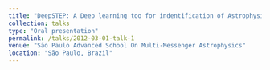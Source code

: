 ```yaml
---
title: "DeepSTEP: A Deep learning too for indentification of Astrophysical Transients in S-PLUS Transient extension Program (STEP)"
collection: talks
type: "Oral presentation"
permalink: /talks/2012-03-01-talk-1
venue: "São Paulo Advanced School On Multi-Messenger Astrophysics"
location: "São Paulo, Brazil"
---
```


